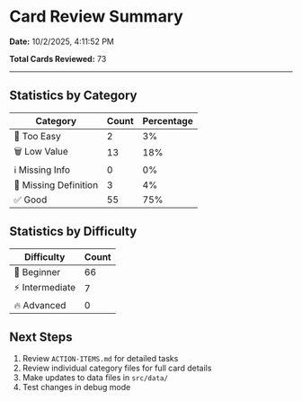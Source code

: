 # Card Review Summary

**Date:** 10/2/2025, 4:11:52 PM

**Total Cards Reviewed:** 73

---

## Statistics by Category

| Category | Count | Percentage |
|----------|-------|------------|
| 🔄 Too Easy | 2 | 3% |
| 🗑️  Low Value | 13 | 18% |
| ℹ️  Missing Info | 0 | 0% |
| 📖 Missing Definition | 3 | 4% |
| ✅ Good | 55 | 75% |

## Statistics by Difficulty

| Difficulty | Count |
|------------|-------|
| 🌱 Beginner | 66 |
| ⚡ Intermediate | 7 |
| 🔥 Advanced | 0 |

## Next Steps

1. Review `ACTION-ITEMS.md` for detailed tasks
2. Review individual category files for full card details
3. Make updates to data files in `src/data/`
4. Test changes in debug mode
